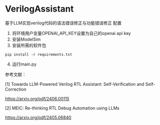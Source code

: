 # VerilogAssistant
基于LLM实现verilog代码的语法错误修正与功能错误修正
配置
1. 将环境用户变量OPENAI_API_KEY设置为自己的openai api key
2. 安装ModelSim
3. 安装所需的软件包
```
pip install -r requirements.txt
```
4. 运行main.py


参考文献：

[1] Towards LLM-Powered Verilog RTL Assistant: Self-Verification and Self-Correction 

https://arxiv.org/pdf/2406.00115

[2] MEIC: Re-thinking RTL Debug Automation using LLMs

https://arxiv.org/pdf/2405.06840
